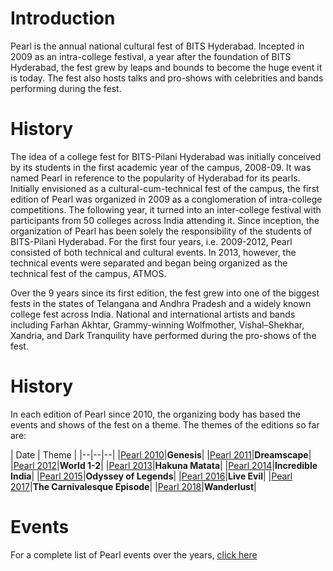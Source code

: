 <!-- TITLE: Pearl -->
<!-- SUBTITLE: The cultural fest of BITS Pilani-Hyderabad Campus. -->

# Introduction
Pearl is the annual national cultural fest of BITS Hyderabad. Incepted in 2009 as an intra-college festival, a year after the foundation of BITS Hyderabad, the fest grew by leaps and bounds to become the huge event it is today. The fest also hosts talks and pro-shows with celebrities and bands performing during the fest. 
# History
The idea of a college fest for BITS-Pilani Hyderabad was initially conceived by its students in the first academic year of the campus, 2008-09. It was named Pearl in reference to the popularity of Hyderabad for its pearls. Initially envisioned as a cultural-cum-technical fest of the campus, the first edition of Pearl was organized in 2009 as a conglomeration of intra-college competitions. The following year, it turned into an inter-college festival with participants from 50 colleges across India attending it. Since inception, the organization of Pearl has been solely the responsibility of the students of BITS-Pilani Hyderabad. For the first four years, i.e. 2009-2012, Pearl consisted of both technical and cultural events. In 2013, however, the technical events were separated and began being organized as the technical fest of the campus, ATMOS.

Over the 9 years since its first edition, the fest grew into one of the biggest fests in the states of Telangana and Andhra Pradesh and a widely known college fest across India. National and international artists and bands including Farhan Akhtar, Grammy-winning Wolfmother, Vishal–Shekhar, Xandria, and Dark Tranquility have performed during the pro-shows of the fest.

# History
In each edition of Pearl since 2010, the organizing body has based the events and shows of the fest on a theme. The themes of the editions so far are:

| Date | Theme |
|--|--|--|
|[Pearl 2010](/fests/pearl/2010)|**Genesis**|
|[Pearl 2011](/fests/pearl/2011)|**Dreamscape**|
|[Pearl 2012](/fests/pearl/2012)|**World 1-2**|
|[Pearl 2013](/fests/pearl/2013)|**Hakuna Matata**|
|[Pearl 2014](/fests/pearl/2014)|**Incredible India**|
|[Pearl 2015](/fests/pearl/2015)|**Odyssey of Legends**|
|[Pearl 2016](/fests/pearl/2016)|**Live Evil**|
|[Pearl 2017](/fests/pearl/2017)|**The Carnivalesque Episode**|
|[Pearl 2018](/fests/pearl/2018)|**Wanderlust**|
# Events 
For a complete list of Pearl events over the years, [click here](/fests/pearl/events)